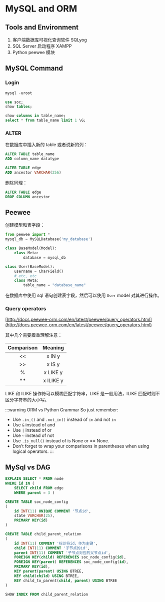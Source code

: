 # MySQL and ORM

## Tools and Environment

1. 客户端数据库可视化查询软件 SQLyog
2. SQL Server 启动程序 XAMPP
3. Python peewee 模块

## MySQL Command

### Login

```sql
mysql -uroot

use soc;
show tables;

show columns in table_name;
select * from table_name limit 1 \G;
```

### ALTER

在数据库中插入新的 table 或者说新的列：

```sql
ALTER TABLE table_name
ADD column_name datatype

ALTER TABLE edge
ADD ancestor VARCHAR(256)
```

删除同理：

```sql
ALTER TABLE edge 
DROP COLUMN ancestor
```

## Peewee

创建模型和表字段：

```py
from peewee import *
mysql_db = MySQLDatabase('my_database')

class BaseModel(Model):
    class Meta:
        database = mysql_db

class User(BaseModel):
    username = CharField()
    # etc, etc
    class Meta:
        table_name = "database_name"
```

在数据库中使用 sql 语句创建表字段，然后可以使用 `User` model 对其进行操作。

### Query operators

[http://docs.peewee-orm.com/en/latest/peewee/query_operators.html](http://docs.peewee-orm.com/en/latest/peewee/query_operators.html)


其中几个需要着重理解注意：

| Comparison |  Meaning  |
|:----------:|:---------:|
|     <<     |   x IN y  |
|     >>     |   x IS y  |
|      %     |  x LIKE y |
|     **     | x ILIKE y |

LIKE 和 ILIKE 操作符可以模糊匹配字符串，LIKE 是一般用法，ILIKE 匹配时则不区分字符串的大小写。

:::warning ORM vs Python Grammar
So just remember:

- Use `.in_()` and `.not_in()` instead of `in` and not `in`
- Use `&` instead of and
- Use `|` instead of or
- Use `~` instead of not
- Use `.is_null()` instead of is None or == None.
- Don’t forget to wrap your comparisons in parentheses when using logical operators.
:::

## MySql vs DAG

```sql
EXPLAIN SELECT * FROM node
WHERE id IN (
	SELECT child FROM edge
	WHERE parent = 3 )

CREATE TABLE soc_node_config
(
    id INT(11) UNIQUE COMMENT '节点id',
    state VARCHAR(25),
    PRIMARY KEY(id)
)

CREATE TABLE child_parent_relation 
(
	id INT(11) COMMENT '标识符id，作为主键',
	child INT(11) COMMENT '子节点的id',
	parent INT(11) COMMENT '子节点对应的父节点id',
	FOREIGN KEY(child) REFERENCES soc_node_config(id),
	FOREIGN KEY(parent) REFERENCES soc_node_config(id),
	PRIMARY KEY(id),
	KEY parent(parent) USING BTREE,
	KEY child(child) USING BTREE,
	KEY child_to_parent(child, parent) USING BTREE
)

SHOW INDEX FROM child_parent_relation
```